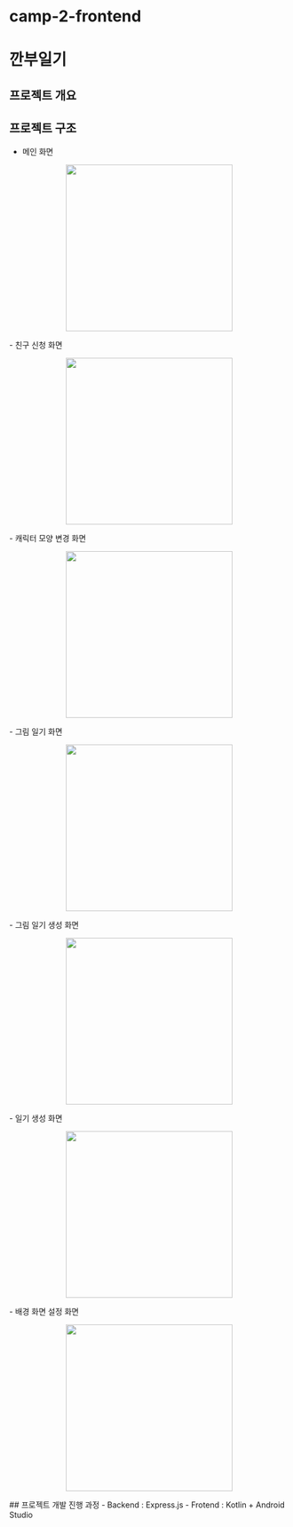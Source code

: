 # camp-2-frontend
# 깐부일기
## 프로젝트 개요
## 프로젝트 구조
  - 메인 화면
  <p align="center"><img src ="./images/메인화면.png" width = "300" height="" ></p>
  - 친구 신청 화면
  <p align="center"><img src ="./images/친구.png" width = "300" height="" ></p>
  - 캐릭터 모양 변경 화면
  <p align="center"><img src ="./images/정보변경.png" width = "300" height="" ></p>
  - 그림 일기 화면
  <p align="center"><img src ="./images/그림일기.png" width = "300" height="" ></p>
  - 그림 일기 생성 화면
  <p align="center"><img src ="./images/그림일기생성.png" width = "300" height="" ></p>
  - 일기 생성 화면
  <p align="center"><img src ="./images/일기생성.png" width = "300" height="" ></p>
  - 배경 화면 설정 화면
  <p align="center"><img src ="./images/배경화면.png" width = "300" height="" ></p>
## 프로젝트 개발 진행 과정
  - Backend : Express.js
  - Frotend : Kotlin + Android Studio

